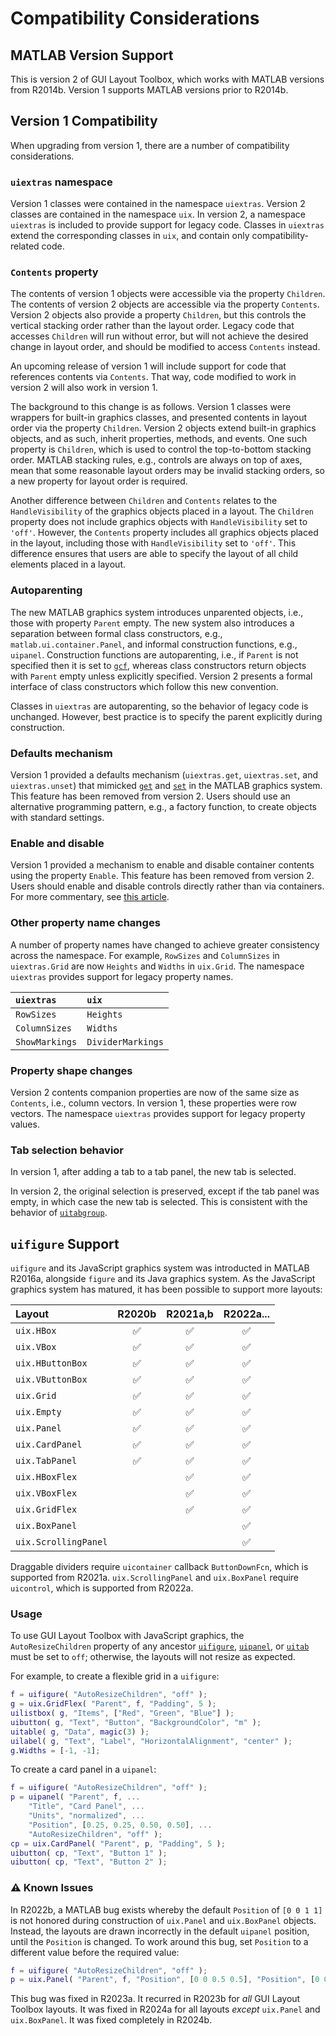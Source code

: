 # Compatibility Considerations

## MATLAB Version Support

This is version 2 of GUI Layout Toolbox, which works with MATLAB versions from R2014b.  Version 1 supports MATLAB versions prior to R2014b.

## Version 1 Compatibility

When upgrading from version 1, there are a number of compatibility considerations.

### `uiextras` namespace

Version 1 classes were contained in the namespace `uiextras`. Version 2 classes are contained in the namespace `uix`. In version 2, a namespace `uiextras` is included to provide support for legacy code. Classes in `uiextras` extend the corresponding classes in `uix`, and contain only compatibility-related code.

### `Contents` property

The contents of version 1 objects were accessible via the property `Children`. The contents of version 2 objects are accessible via the property `Contents`. Version 2 objects also provide a property `Children`, but this controls the vertical stacking order rather than the layout order. Legacy code that accesses `Children` will run without error, but will not achieve the desired change in layout order, and should be modified to access `Contents` instead.

An upcoming release of version 1 will include support for code that references contents via `Contents`. That way, code modified to work in version 2 will also work in version 1.

The background to this change is as follows. Version 1 classes were wrappers for built-in graphics classes, and presented contents in layout order via the property `Children`. Version 2 objects extend built-in graphics objects, and as such, inherit properties, methods, and events. One such property is `Children`, which is used to control the top-to-bottom stacking order. MATLAB stacking rules, e.g., controls are always on top of axes, mean that some reasonable layout orders may be invalid stacking orders, so a new property for layout order is required.

Another difference between `Children` and `Contents` relates to the `HandleVisibility` of the graphics objects placed in a layout. The `Children` property does not include graphics objects with `HandleVisibility` set to `'off'`. However, the `Contents` property includes all graphics objects placed in the layout, including those with `HandleVisibility` set to `'off'`. This difference ensures that users are able to specify the layout of all child elements placed in a layout.

### Autoparenting

The new MATLAB graphics system introduces unparented objects, i.e., those with property `Parent` empty. The new system also introduces a separation between formal class constructors, e.g., `matlab.ui.container.Panel`, and informal construction functions, e.g., `uipanel`. Construction functions are autoparenting, i.e., if `Parent` is not specified then it is set to [`gcf`](https://www.mathworks.com/help/matlab/ref/gcf.html), whereas class constructors return objects with `Parent` empty unless explicitly specified. Version 2 presents a formal interface of class constructors which follow this new convention.

Classes in `uiextras` are autoparenting, so the behavior of legacy code is unchanged. However, best practice is to specify the parent explicitly during construction.

### Defaults mechanism

Version 1 provided a defaults mechanism (`uiextras.get`, `uiextras.set`, and `uiextras.unset`) that mimicked [`get`](https://www.mathworks.com/help/matlab/ref/get.html) and [`set`](https://www.mathworks.com/help/matlab/ref/set.html) in the MATLAB graphics system. This feature has been removed from version 2. Users should use an alternative programming pattern, e.g., a factory function, to create objects with standard settings.

### Enable and disable

Version 1 provided a mechanism to enable and disable container contents using the property `Enable`. This feature has been removed from version 2. Users should enable and disable controls directly rather than via containers. For more commentary, see [this article](https://stackoverflow.com/questions/305527/how-to-disable-a-container-and-its-children-in-swing).

### Other property name changes

A number of property names have changed to achieve greater consistency across the namespace. For example, `RowSizes` and `ColumnSizes` in `uiextras.Grid` are now `Heights` and `Widths` in `uix.Grid`. The namespace `uiextras` provides support for legacy property names.

| `uiextras` | `uix` |
| :-- | :-- |
| `RowSizes` | `Heights` |
| `ColumnSizes` | `Widths` |
| `ShowMarkings` | `DividerMarkings`  |

### Property shape changes

Version 2 contents companion properties are now of the same size as `Contents`, i.e., column vectors. In version 1, these properties were row vectors. The namespace `uiextras` provides support for legacy property values.

### Tab selection behavior

In version 1, after adding a tab to a tab panel, the new tab is selected.

In version 2, the original selection is preserved, except if the tab panel was empty, in which case the new tab is selected. This is consistent with the behavior of [`uitabgroup`](https://www.mathworks.com/help/matlab/ref/uitabgroup.html).

## `uifigure` Support

`uifigure` and its JavaScript graphics system was introducted in MATLAB R2016a, alongside `figure` and its Java graphics system.  As the JavaScript graphics system has matured, it has been possible to support more layouts:

| Layout | R2020b | R2021a,b | R2022a... |
| :--- | :---: | :---: | :---: |
| `uix.HBox` | :white_check_mark: | :white_check_mark: | :white_check_mark: |
| `uix.VBox` | :white_check_mark: | :white_check_mark: | :white_check_mark: |
| `uix.HButtonBox` | :white_check_mark: | :white_check_mark: | :white_check_mark: |
| `uix.VButtonBox` | :white_check_mark: | :white_check_mark: | :white_check_mark: |
| `uix.Grid` | :white_check_mark: | :white_check_mark: | :white_check_mark: |
| `uix.Empty` | :white_check_mark: | :white_check_mark: | :white_check_mark: |
| `uix.Panel` | :white_check_mark: | :white_check_mark: | :white_check_mark: |
| `uix.CardPanel` | :white_check_mark: | :white_check_mark: | :white_check_mark: |
| `uix.TabPanel` | :white_check_mark: | :white_check_mark: | :white_check_mark: |
| `uix.HBoxFlex` | | :white_check_mark: | :white_check_mark: |
| `uix.VBoxFlex` | | :white_check_mark: | :white_check_mark: |
| `uix.GridFlex` | | :white_check_mark: | :white_check_mark: |
| `uix.BoxPanel` | | | :white_check_mark: |
| `uix.ScrollingPanel` | | | :white_check_mark: |

Draggable dividers require `uicontainer` callback `ButtonDownFcn`, which is supported from R2021a.  `uix.ScrollingPanel` and `uix.BoxPanel` require `uicontrol`, which is supported from R2022a.

### Usage

To use GUI Layout Toolbox with JavaScript graphics, the `AutoResizeChildren` property of any ancestor [`uifigure`](https://www.mathworks.com/help/matlab/ref/uifigure.html), [`uipanel`](https://www.mathworks.com/help/matlab/ref/uipanel.html), or [`uitab`](https://www.mathworks.com/help/matlab/ref/uitab.html) must be set to `off`; otherwise, the layouts will not resize as expected.

For example, to create a flexible grid in a `uifigure`:

```matlab
f = uifigure( "AutoResizeChildren", "off" );
g = uix.GridFlex( "Parent", f, "Padding", 5 );
uilistbox( g, "Items", ["Red", "Green", "Blue"] );
uibutton( g, "Text", "Button", "BackgroundColor", "m" );
uitable( g, "Data", magic(3) );
uilabel( g, "Text", "Label", "HorizontalAlignment", "center" );
g.Widths = [-1, -1];
```

To create a card panel in a `uipanel`:

```matlab
f = uifigure( "AutoResizeChildren", "off" );
p = uipanel( "Parent", f, ...
    "Title", "Card Panel", ...
    "Units", "normalized", ...
    "Position", [0.25, 0.25, 0.50, 0.50], ...
    "AutoResizeChildren", "off" );
cp = uix.CardPanel( "Parent", p, "Padding", 5 );
uibutton( cp, "Text", "Button 1" );
uibutton( cp, "Text", "Button 2" );
```

### :warning: Known Issues

In R2022b, a MATLAB bug exists whereby the default `Position` of `[0 0 1 1]` is not honored during construction of `uix.Panel` and `uix.BoxPanel` objects.  Instead, the layouts are drawn incorrectly in the default `uipanel` position, until the `Position` is changed.  To work around this bug, set `Position` to a different value before the required value:

```matlab
f = uifigure( "AutoResizeChildren", "off" );
p = uix.Panel( "Parent", f, "Position", [0 0 0.5 0.5], "Position", [0 0 1 1] ); 
```

This bug was fixed in R2023a.  It recurred in R2023b for *all* GUI Layout Toolbox layouts.  It was fixed in R2024a for all layouts *except* `uix.Panel` and `uix.BoxPanel`.  It was fixed completely in R2024b.